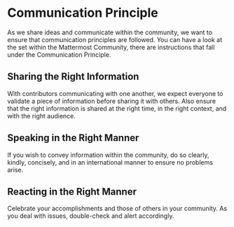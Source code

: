 # Communication Principle

As we share ideas and communicate within the community, we want to ensure that communication principles are followed. 
You can have a look at the set within the Mattermost Community, there are instructions that fall under the Communication Principle.

## Sharing the Right Information

With contributors communicating with one another, we expect everyone to validate a piece of information before sharing it with others. 
Also ensure that the right information is shared at the right time, in the right context, and with the right audience.

## Speaking in the Right Manner

If you wish to convey information within the community, do so clearly, kindly, concisely, and in an international manner to ensure no problems arise.

## Reacting in the Right Manner

Celebrate your accomplishments and those of others in your community. As you deal with issues, double-check and alert accordingly.
